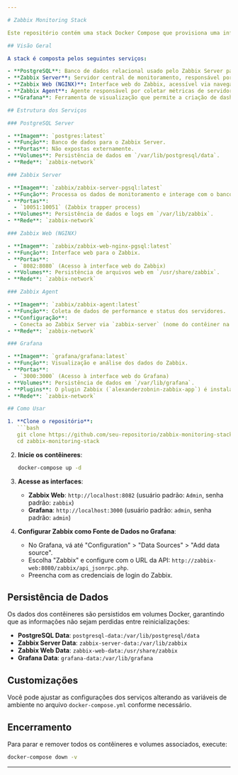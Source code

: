 ```yaml
---

# Zabbix Monitoring Stack

Este repositório contém uma stack Docker Compose que provisiona uma infraestrutura de monitoramento baseada no Zabbix com suporte a PostgreSQL como banco de dados e Grafana para visualizações avançadas.

## Visão Geral

A stack é composta pelos seguintes serviços:

- **PostgreSQL**: Banco de dados relacional usado pelo Zabbix Server para armazenar dados de monitoramento.
- **Zabbix Server**: Servidor central de monitoramento, responsável por coletar dados dos agentes e processar eventos.
- **Zabbix Web (NGINX)**: Interface web do Zabbix, acessível via navegador para visualização e gerenciamento.
- **Zabbix Agent**: Agente responsável por coletar métricas de servidores e aplicações e enviá-las para o Zabbix Server.
- **Grafana**: Ferramenta de visualização que permite a criação de dashboards customizados usando os dados coletados pelo Zabbix.

## Estrutura dos Serviços

### PostgreSQL Server

- **Imagem**: `postgres:latest`
- **Função**: Banco de dados para o Zabbix Server.
- **Portas**: Não expostas externamente.
- **Volumes**: Persistência de dados em `/var/lib/postgresql/data`.
- **Rede**: `zabbix-network`

### Zabbix Server

- **Imagem**: `zabbix/zabbix-server-pgsql:latest`
- **Função**: Processa os dados de monitoramento e interage com o banco de dados PostgreSQL.
- **Portas**: 
  - `10051:10051` (Zabbix trapper process)
- **Volumes**: Persistência de dados e logs em `/var/lib/zabbix`.
- **Rede**: `zabbix-network`

### Zabbix Web (NGINX)

- **Imagem**: `zabbix/zabbix-web-nginx-pgsql:latest`
- **Função**: Interface web para o Zabbix.
- **Portas**:
  - `8082:8080` (Acesso à interface web do Zabbix)
- **Volumes**: Persistência de arquivos web em `/usr/share/zabbix`.
- **Rede**: `zabbix-network`

### Zabbix Agent

- **Imagem**: `zabbix/zabbix-agent:latest`
- **Função**: Coleta de dados de performance e status dos servidores.
- **Configuração**:
  - Conecta ao Zabbix Server via `zabbix-server` (nome do contêiner na rede Docker).
- **Rede**: `zabbix-network`

### Grafana

- **Imagem**: `grafana/grafana:latest`
- **Função**: Visualização e análise dos dados do Zabbix.
- **Portas**:
  - `3000:3000` (Acesso à interface web do Grafana)
- **Volumes**: Persistência de dados em `/var/lib/grafana`.
- **Plugins**: O plugin Zabbix (`alexanderzobnin-zabbix-app`) é instalado automaticamente.
- **Rede**: `zabbix-network`

## Como Usar

1. **Clone o repositório**:
   ```bash
   git clone https://github.com/seu-repositorio/zabbix-monitoring-stack.git
   cd zabbix-monitoring-stack
   ```

2. **Inicie os contêineres**:
   ```bash
   docker-compose up -d
   ```

3. **Acesse as interfaces**:
   - **Zabbix Web**: `http://localhost:8082` (usuário padrão: `Admin`, senha padrão: `zabbix`)
   - **Grafana**: `http://localhost:3000` (usuário padrão: `admin`, senha padrão: `admin`)

4. **Configurar Zabbix como Fonte de Dados no Grafana**:
   - No Grafana, vá até "Configuration" > "Data Sources" > "Add data source".
   - Escolha "Zabbix" e configure com o URL da API: `http://zabbix-web:8080/zabbix/api_jsonrpc.php`.
   - Preencha com as credenciais de login do Zabbix.

## Persistência de Dados

Os dados dos contêineres são persistidos em volumes Docker, garantindo que as informações não sejam perdidas entre reinicializações:

- **PostgreSQL Data**: `postgresql-data:/var/lib/postgresql/data`
- **Zabbix Server Data**: `zabbix-server-data:/var/lib/zabbix`
- **Zabbix Web Data**: `zabbix-web-data:/usr/share/zabbix`
- **Grafana Data**: `grafana-data:/var/lib/grafana`

## Customizações

Você pode ajustar as configurações dos serviços alterando as variáveis de ambiente no arquivo `docker-compose.yml` conforme necessário. 

## Encerramento

Para parar e remover todos os contêineres e volumes associados, execute:

```bash
docker-compose down -v
```

---
```


